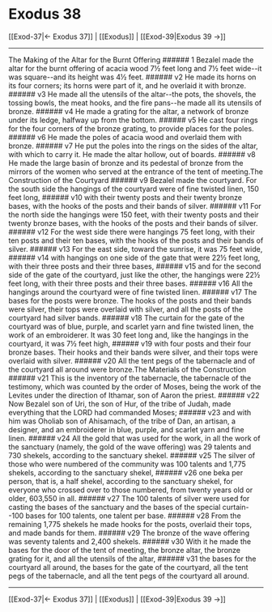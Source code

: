 # Exodus 38

[[Exod-37|← Exodus 37]] | [[Exodus]] | [[Exod-39|Exodus 39 →]]
***

The Making of the Altar for the Burnt Offering ###### 1 Bezalel made the altar for the burnt offering of acacia wood 7½ feet long and 7½ feet wide--it was square--and its height was 4½ feet. ###### v2 He made its horns on its four corners; its horns were part of it, and he overlaid it with bronze. ###### v3 He made all the utensils of the altar--the pots, the shovels, the tossing bowls, the meat hooks, and the fire pans--he made all its utensils of bronze. ###### v4 He made a grating for the altar, a network of bronze under its ledge, halfway up from the bottom. ###### v5 He cast four rings for the four corners of the bronze grating, to provide places for the poles. ###### v6 He made the poles of acacia wood and overlaid them with bronze. ###### v7 He put the poles into the rings on the sides of the altar, with which to carry it. He made the altar hollow, out of boards. ###### v8 He made the large basin of bronze and its pedestal of bronze from the mirrors of the women who served at the entrance of the tent of meeting.The Construction of the Courtyard ###### v9 Bezalel made the courtyard. For the south side the hangings of the courtyard were of fine twisted linen, 150 feet long, ###### v10 with their twenty posts and their twenty bronze bases, with the hooks of the posts and their bands of silver. ###### v11 For the north side the hangings were 150 feet, with their twenty posts and their twenty bronze bases, with the hooks of the posts and their bands of silver. ###### v12 For the west side there were hangings 75 feet long, with their ten posts and their ten bases, with the hooks of the posts and their bands of silver. ###### v13 For the east side, toward the sunrise, it was 75 feet wide, ###### v14 with hangings on one side of the gate that were 22½ feet long, with their three posts and their three bases, ###### v15 and for the second side of the gate of the courtyard, just like the other, the hangings were 22½ feet long, with their three posts and their three bases. ###### v16 All the hangings around the courtyard were of fine twisted linen. ###### v17 The bases for the posts were bronze. The hooks of the posts and their bands were silver, their tops were overlaid with silver, and all the posts of the courtyard had silver bands. ###### v18 The curtain for the gate of the courtyard was of blue, purple, and scarlet yarn and fine twisted linen, the work of an embroiderer. It was 30 feet long and, like the hangings in the courtyard, it was 7½ feet high, ###### v19 with four posts and their four bronze bases. Their hooks and their bands were silver, and their tops were overlaid with silver. ###### v20 All the tent pegs of the tabernacle and of the courtyard all around were bronze.The Materials of the Construction ###### v21 This is the inventory of the tabernacle, the tabernacle of the testimony, which was counted by the order of Moses, being the work of the Levites under the direction of Ithamar, son of Aaron the priest. ###### v22 Now Bezalel son of Uri, the son of Hur, of the tribe of Judah, made everything that the LORD had commanded Moses; ###### v23 and with him was Oholiab son of Ahisamach, of the tribe of Dan, an artisan, a designer, and an embroiderer in blue, purple, and scarlet yarn and fine linen. ###### v24 All the gold that was used for the work, in all the work of the sanctuary (namely, the gold of the wave offering) was 29 talents and 730 shekels, according to the sanctuary shekel. ###### v25 The silver of those who were numbered of the community was 100 talents and 1,775 shekels, according to the sanctuary shekel, ###### v26 one beka per person, that is, a half shekel, according to the sanctuary shekel, for everyone who crossed over to those numbered, from twenty years old or older, 603,550 in all. ###### v27 The 100 talents of silver were used for casting the bases of the sanctuary and the bases of the special curtain--100 bases for 100 talents, one talent per base. ###### v28 From the remaining 1,775 shekels he made hooks for the posts, overlaid their tops, and made bands for them. ###### v29 The bronze of the wave offering was seventy talents and 2,400 shekels. ###### v30 With it he made the bases for the door of the tent of meeting, the bronze altar, the bronze grating for it, and all the utensils of the altar, ###### v31 the bases for the courtyard all around, the bases for the gate of the courtyard, all the tent pegs of the tabernacle, and all the tent pegs of the courtyard all around.

***
[[Exod-37|← Exodus 37]] | [[Exodus]] | [[Exod-39|Exodus 39 →]]
